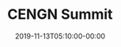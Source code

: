 ---
title: "CENGN Summit"
date: 2019-11-13T05:10:00-00:00
link: "https://cengnsummit.ca/rick-oconnor/"
categories: ["events"]
event_date: November 13, 2019
location: Ottawa, ON
---